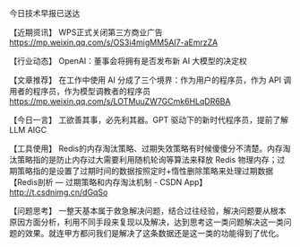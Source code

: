 今日技术早报已送达

【近期资讯】
WPS正式关闭第三方商业广告
https://mp.weixin.qq.com/s/OS3i4migMM5AI7-aEmrzZA

【行业动态】
OpenAI：董事会将拥有是否发布新 AI 大模型的决定权

【文章推荐】
在工作中使用 AI 分成了三个境界：作为用户的程序员，作为 API 调用者的程序员，作为模型调教者的程序员
https://mp.weixin.qq.com/s/LOTMuuZW7GCmk6HLqDR6BA

【今日一言】
工欲善其事，必先利其器。GPT 驱动下的新时代程序员，提前了解 LLM AIGC

【工具使用】
Redis的内存淘汰策略、过期失效策略有时候傻傻分不清楚。内存淘汰策略指的是防止内存过大需要利用随机轮询等算法来释放 Redis 物理内存；过期策略指的是设置了过期时间的数据按照定时+惰性删除策略来处理过期数据
【Redis剖析 — 过期策略和内存淘汰机制 -  CSDN App】http://t.csdnimg.cn/dGqSo

【问题思考】
一整天基本属于救急解决问题，结合过往经验，解决问题要从根本原因方面分析，利用不同手段来复现以及解决，达到思考这一类问题解决这一类问题的效果。就连甲方都问我们是解决了这条数据还是这一类的功能得到了优化。